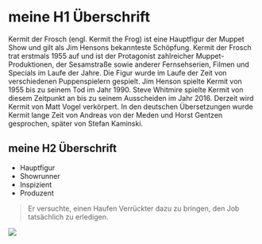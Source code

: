 # meine H1 Überschrift
Kermit der Frosch (engl. Kermit the Frog) ist eine Hauptfigur der Muppet Show und gilt als Jim Hensons bekannteste Schöpfung. Kermit der Frosch trat erstmals 1955 auf und ist der Protagonist zahlreicher Muppet-Produktionen, der Sesamstraße sowie anderer Fernsehserien, Filmen und Specials im Laufe der Jahre. Die Figur wurde im Laufe der Zeit von verschiedenen Puppenspielern gespielt. Jim Henson spielte Kermit von 1955 bis zu seinem Tod im Jahr 1990. Steve Whitmire spielte Kermit von diesem Zeitpunkt an bis zu seinem Ausscheiden im Jahr 2016. Derzeit wird Kermit von Matt Vogel verkörpert. In den deutschen Übersetzungen wurde Kermit lange Zeit von Andreas von der Meden und Horst Gentzen gesprochen, später von Stefan Kaminski. 
## meine H2 Überschrift
* Hauptfigur
* Showrunner
* Inspizient
* Produzent

> Er versuchte, einen Haufen Verrückter dazu zu bringen, den Job tatsächlich zu erledigen.

<img src="https://de.wikipedia.org/wiki/Kermit_der_Frosch#/media/Datei:Kermit_the_Frog_at_the_American_Banjo_Museum.jpg"/>
